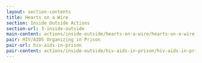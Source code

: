 ```yaml
---
layout: section-contents
title: Hearts on a Wire
section: Inside Outside Actions
section-url: 3-inside-outside
main-content: actions/inside-outside/hearts-on-a-wire/hearts-on-a-wire.md
pair: HIV/AIDS Organizing in Prison
pair-url: hiv-aids-in-prison
pair-content: actions/inside-outside/hiv-aids-in-prison/hiv-aids-in-prison.md
---
```

